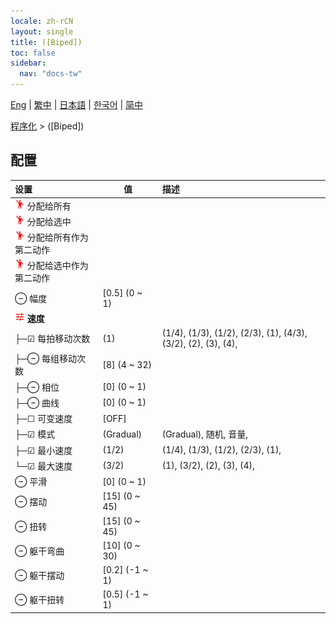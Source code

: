 ```yaml
---
locale: zh-rCN
layout: single
title: ([Biped])
toc: false
sidebar:
  nav: "docs-tw"
---
```

[Eng](/dancexr/menu/2025.5/motion/biped) | [繁中](/tw/dancexr/menu/2025.5/motion/biped) | [日本語](/jp/dancexr/menu/2025.5/motion/biped) | [한국어](/kr/dancexr/menu/2025.5/motion/biped) | [简中](/zh/dancexr/menu/2025.5/motion/biped)

[程序化](../menu#程序化) > ([Biped])

## 配置

| 设置 | 值 | 描述 |
| :--- | --- | :--- |
| <img src="/images/icon/ic_motion.png" alt="motion icon"/> 分配给所有 || 
| <img src="/images/icon/ic_motion.png" alt="motion icon"/> 分配给选中 || 
| <img src="/images/icon/ic_motion.png" alt="motion icon"/> 分配给所有作为第二动作 || 
| <img src="/images/icon/ic_motion.png" alt="motion icon"/> 分配给选中作为第二动作 || 
| ⊖ 幅度 | [0.5] (0 ~ 1) | 
| <img src="/images/icon/ic_tune.png" alt="tune icon"/> **速度** | | 
| ├─☑ 每拍移动次数 | (1) | (1/4), (1/3), (1/2), (2/3), (1), (4/3), (3/2), (2), (3), (4), 
| ├─⊖ 每组移动次数 | [8] (4 ~ 32) | 
| ├─⊖ 相位 | [0] (0 ~ 1) | 
| ├─⊖ 曲线 | [0] (0 ~ 1) | 
| ├─☐ 可变速度 | [OFF] | 
| ├─☑ 模式 | (Gradual) | (Gradual), 随机, 音量, 
| ├─☑ 最小速度 | (1/2) | (1/4), (1/3), (1/2), (2/3), (1), 
| └─☑ 最大速度 | (3/2) | (1), (3/2), (2), (3), (4), 
| ⊖ 平滑 | [0] (0 ~ 1) | 
| ⊖ 摆动 | [15] (0 ~ 45) | 
| ⊖ 扭转 | [15] (0 ~ 45) | 
| ⊖ 躯干弯曲 | [10] (0 ~ 30) | 
| ⊖ 躯干摆动 | [0.2] (-1 ~ 1) | 
| ⊖ 躯干扭转 | [0.5] (-1 ~ 1) | 
